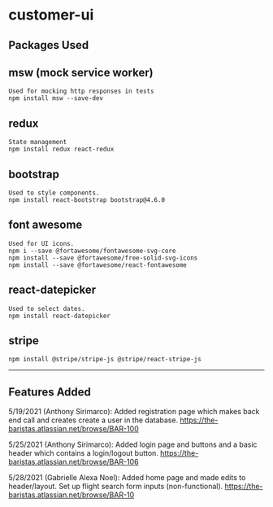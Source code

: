 # customer-ui

## Packages Used

## msw (mock service worker)
	Used for mocking http responses in tests
	npm install msw --save-dev

## redux
	State management
	npm install redux react-redux

## bootstrap
	Used to style components.
	npm install react-bootstrap bootstrap@4.6.0

## font awesome
	Used for UI icons.
	npm i --save @fortawesome/fontawesome-svg-core
  	npm install --save @fortawesome/free-solid-svg-icons
  	npm install --save @fortawesome/react-fontawesome

## react-datepicker
	Used to select dates.
	npm install react-datepicker

## stripe
	npm install @stripe/stripe-js @stripe/react-stripe-js

-----------------

## Features Added

5/19/2021 (Anthony Sirimarco): Added registration page which makes back end call and creates create a user in the database. 
https://the-baristas.atlassian.net/browse/BAR-100

5/25/2021 (Anthony Sirimarco): Added login page and buttons and a basic header which contains a login/logout button.
https://the-baristas.atlassian.net/browse/BAR-106

5/28/2021 (Gabrielle Alexa Noel): Added home page and made edits to header/layout. Set up flight search form inputs (non-functional).
https://the-baristas.atlassian.net/browse/BAR-10
